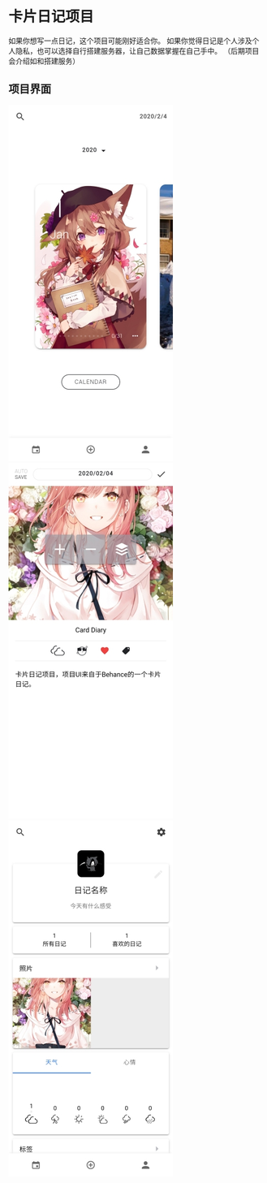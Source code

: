# 卡片日记项目
如果你想写一点日记，这个项目可能刚好适合你。
如果你觉得日记是个人涉及个人隐私，也可以选择自行搭建服务器，让自己数据掌握在自己手中。
（后期项目会介绍如和搭建服务）

## 项目界面

![images](images/1.jpg)
![images](images/3.jpg)
![个人界面](images/4.jpg)